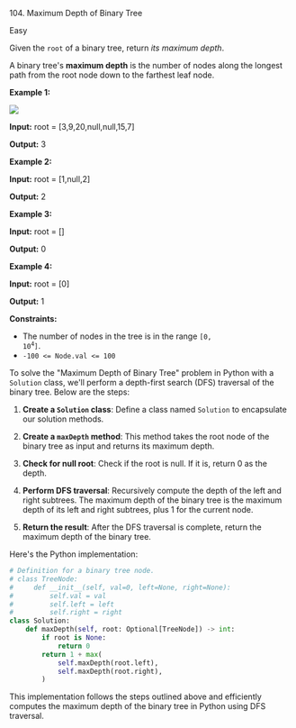 104\. Maximum Depth of Binary Tree

Easy

Given the `root` of a binary tree, return _its maximum depth_.

A binary tree's **maximum depth** is the number of nodes along the longest path from the root node down to the farthest leaf node.

**Example 1:**

![](https://assets.leetcode.com/uploads/2020/11/26/tmp-tree.jpg)

**Input:** root = [3,9,20,null,null,15,7]

**Output:** 3 

**Example 2:**

**Input:** root = [1,null,2]

**Output:** 2 

**Example 3:**

**Input:** root = []

**Output:** 0 

**Example 4:**

**Input:** root = [0]

**Output:** 1 

**Constraints:**

*   The number of nodes in the tree is in the range <code>[0, 10<sup>4</sup>]</code>.
*   `-100 <= Node.val <= 100`

To solve the "Maximum Depth of Binary Tree" problem in Python with a `Solution` class, we'll perform a depth-first search (DFS) traversal of the binary tree. Below are the steps:

1. **Create a `Solution` class**: Define a class named `Solution` to encapsulate our solution methods.

2. **Create a `maxDepth` method**: This method takes the root node of the binary tree as input and returns its maximum depth.

3. **Check for null root**: Check if the root is null. If it is, return 0 as the depth.

4. **Perform DFS traversal**: Recursively compute the depth of the left and right subtrees. The maximum depth of the binary tree is the maximum depth of its left and right subtrees, plus 1 for the current node.

5. **Return the result**: After the DFS traversal is complete, return the maximum depth of the binary tree.

Here's the Python implementation:

```python
# Definition for a binary tree node.
# class TreeNode:
#     def __init__(self, val=0, left=None, right=None):
#         self.val = val
#         self.left = left
#         self.right = right
class Solution:
    def maxDepth(self, root: Optional[TreeNode]) -> int:
        if root is None:
            return 0
        return 1 + max(
            self.maxDepth(root.left),
            self.maxDepth(root.right),
        )
```

This implementation follows the steps outlined above and efficiently computes the maximum depth of the binary tree in Python using DFS traversal.
